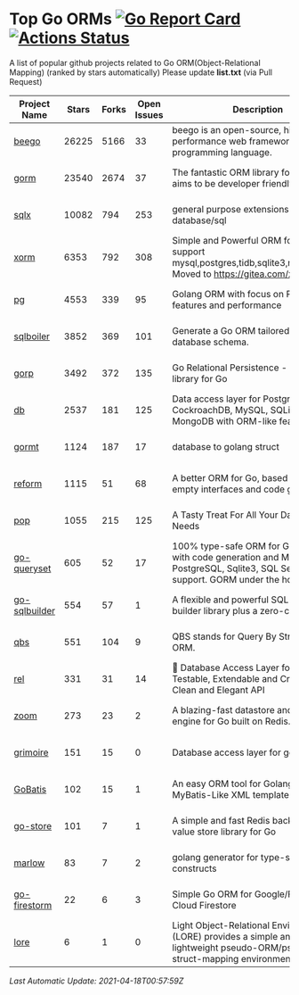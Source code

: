 # Top Go ORMs [![Go Report Card](https://goreportcard.com/badge/github.com/d-tsuji/awesome-go-orms)](https://goreportcard.com/report/github.com/d-tsuji/awesome-go-orms) [![Actions Status](https://github.com/d-tsuji/awesome-go-orms/workflows/CI/badge.svg)](https://github.com/d-tsuji/awesome-go-orms/actions)
A list of popular github projects related to Go ORM(Object-Relational Mapping) (ranked by stars automatically)
Please update **list.txt** (via Pull Request)

| Project Name | Stars | Forks | Open Issues | Description | Last Update |
| ------------ | ----- | ----- | ----------- | ----------- | ----------- |
| [beego](https://github.com/beego/beego) | 26225 | 5166 | 33 | beego is an open-source, high-performance web framework for the Go programming language. | 2021-04-17 16:37:30 |
| [gorm](https://github.com/go-gorm/gorm) | 23540 | 2674 | 37 | The fantastic ORM library for Golang, aims to be developer friendly | 2021-04-17 15:32:03 |
| [sqlx](https://github.com/jmoiron/sqlx) | 10082 | 794 | 253 | general purpose extensions to golang's database/sql | 2021-04-17 17:04:29 |
| [xorm](https://github.com/go-xorm/xorm) | 6353 | 792 | 308 | Simple and Powerful ORM for Go, support mysql,postgres,tidb,sqlite3,mssql,oracle, Moved to https://gitea.com/xorm/xorm | 2021-04-14 16:38:34 |
| [pg](https://github.com/go-pg/pg) | 4553 | 339 | 95 | Golang ORM with focus on PostgreSQL features and performance | 2021-04-17 19:33:29 |
| [sqlboiler](https://github.com/volatiletech/sqlboiler) | 3852 | 369 | 101 | Generate a Go ORM tailored to your database schema. | 2021-04-16 21:28:05 |
| [gorp](https://github.com/go-gorp/gorp) | 3492 | 372 | 135 | Go Relational Persistence - an ORM-ish library for Go | 2021-04-16 05:20:08 |
| [db](https://github.com/upper/db) | 2537 | 181 | 125 | Data access layer for PostgreSQL, CockroachDB, MySQL, SQLite and MongoDB with ORM-like features. | 2021-04-16 13:27:18 |
| [gormt](https://github.com/xxjwxc/gormt) | 1124 | 187 | 17 | database to golang struct | 2021-04-17 15:13:47 |
| [reform](https://github.com/go-reform/reform) | 1115 | 51 | 68 | A better ORM for Go, based on non-empty interfaces and code generation. | 2021-04-15 07:16:34 |
| [pop](https://github.com/gobuffalo/pop) | 1055 | 215 | 125 | A Tasty Treat For All Your Database Needs | 2021-04-15 12:22:43 |
| [go-queryset](https://github.com/jirfag/go-queryset) | 605 | 52 | 17 | 100% type-safe ORM for Go (Golang) with code generation and MySQL, PostgreSQL, Sqlite3, SQL Server support. GORM under the hood. | 2021-04-14 16:24:40 |
| [go-sqlbuilder](https://github.com/huandu/go-sqlbuilder) | 554 | 57 | 1 | A flexible and powerful SQL string builder library plus a zero-config ORM. | 2021-04-10 19:35:43 |
| [qbs](https://github.com/coocood/qbs) | 551 | 104 | 9 | QBS stands for Query By Struct. A Go ORM. | 2021-02-23 06:06:44 |
| [rel](https://github.com/go-rel/rel) | 331 | 31 | 14 | :gem: Database Access Layer for Golang - Testable, Extendable and Crafted Into a Clean and Elegant API | 2021-04-14 10:04:59 |
| [zoom](https://github.com/albrow/zoom) | 273 | 23 | 2 | A blazing-fast datastore and querying engine for Go built on Redis. | 2021-04-08 03:41:17 |
| [grimoire](https://github.com/Fs02/grimoire) | 151 | 15 | 0 | Database access layer for golang | 2021-03-07 09:16:34 |
| [GoBatis](https://github.com/runner-mei/GoBatis) | 102 | 15 | 1 | An easy ORM tool for Golang, support MyBatis-Like XML template SQL | 2021-04-14 07:54:43 |
| [go-store](https://github.com/gosuri/go-store) | 101 | 7 | 1 | A simple and fast Redis backed key-value store library for Go | 2021-03-20 12:53:43 |
| [marlow](https://github.com/dadleyy/marlow) | 83 | 7 | 2 | golang generator for type-safe sql api constructs | 2021-02-04 04:52:23 |
| [go-firestorm](https://github.com/jschoedt/go-firestorm) | 22 | 6 | 3 | Simple Go ORM for Google/Firebase Cloud Firestore | 2021-01-06 17:56:58 |
| [lore](https://github.com/abrahambotros/lore) | 6 | 1 | 0 | Light Object-Relational Environment (LORE) provides a simple and lightweight pseudo-ORM/pseudo-struct-mapping environment for Go | 2020-07-01 08:56:52 |

*Last Automatic Update: 2021-04-18T00:57:59Z*
